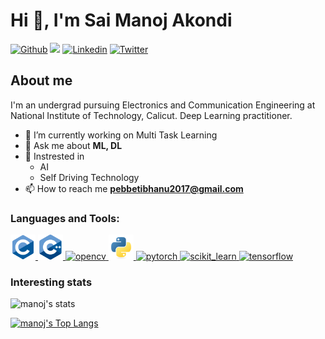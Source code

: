 <h1> Hi 👋, I'm Sai Manoj Akondi</h1>

[![Github](https://img.shields.io/github/followers/mano3-1?label=Follow&style=social)](https://github.com/mano3-1)
![](https://komarev.com/ghpvc/?username=mano3-1&color=green)
[![Linkedin](https://img.shields.io/badge/-manoj%20akondi-blue?style=flat-square&logo=linkedin&logoColor=white&link=https://www.linkedin.com/in/manoj-akondi/)](https://www.linkedin.com/in/manoj-akondi/)
[![Twitter](https://img.shields.io/badge/@AkondiManoj-1DA1F2?style=flat-square&logo=twitter&logoColor=white&link=https://twitter.com/AkondiManoj)](https://twitter.com/AkondiManoj)


## About me 
I'm an undergrad pursuing Electronics and Communication Engineering at National Institute of Technology, Calicut. Deep Learning practitioner.

- 🔭 I’m currently working on Multi Task Learning
- 💬 Ask me about **ML, DL**
- 📖 Instrested in
   - AI
   - Self Driving Technology
- 📫 How to reach me **pebbetibhanu2017@gmail.com**
<h3 align="left">Languages and Tools:</h3>
<p align="left"> <a href="https://www.cprogramming.com/" target="_blank"> <img src="https://raw.githubusercontent.com/devicons/devicon/master/icons/c/c-original.svg" alt="c" width="40" height="40"/> </a> <a href="https://www.w3schools.com/cpp/" target="_blank"> <img src="https://raw.githubusercontent.com/devicons/devicon/master/icons/cplusplus/cplusplus-original.svg" alt="cplusplus" width="40" height="40"/> </a> <a href="https://opencv.org/" target="_blank"> <img src="https://www.vectorlogo.zone/logos/opencv/opencv-icon.svg" alt="opencv" width="40" height="40"/> </a> <a href="https://www.python.org" target="_blank"> <img src="https://raw.githubusercontent.com/devicons/devicon/master/icons/python/python-original.svg" alt="python" width="40" height="40"/> </a> <a href="https://pytorch.org/" target="_blank"> <img src="https://www.vectorlogo.zone/logos/pytorch/pytorch-icon.svg" alt="pytorch" width="40" height="40"/> </a> <a href="https://scikit-learn.org/" target="_blank"> <img src="https://upload.wikimedia.org/wikipedia/commons/0/05/Scikit_learn_logo_small.svg" alt="scikit_learn" width="40" height="40"/> </a> <a href="https://www.tensorflow.org" target="_blank"> <img src="https://www.vectorlogo.zone/logos/tensorflow/tensorflow-icon.svg" alt="tensorflow" width="40" height="40"/> </a> </p>

### Interesting stats

![manoj's stats](https://github-readme-stats.vercel.app/api?username=mano3-1&show_icons=true&theme=radical)

[![manoj's Top Langs](https://github-readme-stats.vercel.app/api/top-langs/?username=mano3-1&theme=radical)](https://github.com/BhanuPrakashPebbeti/github-readme-stats)




